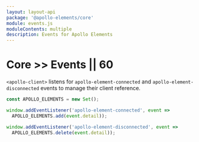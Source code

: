 ```yaml
---
layout: layout-api
package: '@apollo-elements/core'
module: events.js
moduleContents: multiple
description: Events for Apollo Elements
---
```

# Core >> Events || 60

`<apollo-client>` listens for `apollo-element-connected` and `apollo-element-disconnected` events to manage their client reference.

```ts
const APOLLO_ELEMENTS = new Set();

window.addEventListener('apollo-element-connected', event =>
  APOLLO_ELEMENTS.add(event.detail));

window.addEventListener('apollo-element-disconnected', event =>
  APOLLO_ELEMENTS.delete(event.detail));
```
